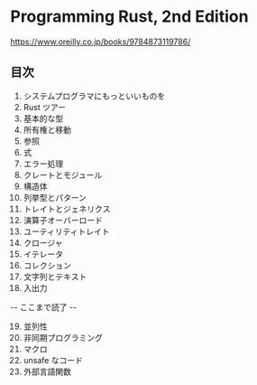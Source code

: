 # Programming Rust, 2nd Edition

https://www.oreilly.co.jp/books/9784873119786/

## 目次

1. システムプログラマにもっといいものを
2. Rust ツアー
3. 基本的な型
4. 所有権と移動
5. 参照
6. 式
7. エラー処理
8. クレートとモジュール
9. 構造体
10. 列挙型とパターン
11. トレイトとジェネリクス
12. 演算子オーバーロード
13. ユーティリティトレイト
14. クロージャ
15. イテレータ
16. コレクション
17. 文字列とテキスト
18. 入出力

-- ここまで読了 --

19. 並列性
20. 非同期プログラミング
21. マクロ
22. unsafe なコード
23. 外部言語関数
